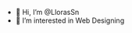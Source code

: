 - 👋 Hi, I’m @LlorasSn
- 👀 I’m interested in Web Designing 



<!---
LlorasSn/LlorasSn is a ✨ special ✨ repository because its `README.md` (this file) appears on your GitHub profile.
You can click the Preview link to take a look at your changes.
--->
